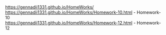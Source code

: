  https://gennadii1331.github.io/HomeWorks/ <br>
 https://gennadii1331.github.io/HomeWorks/Homework-10.html - Homework-10<br>
 https://gennadii1331.github.io/HomeWorks/Homework-12.html - Homework-12 <br>
 
